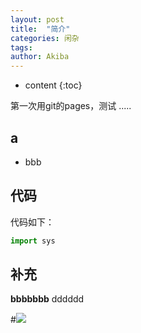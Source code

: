 ```yaml
---
layout: post
title:  "简介"
categories: 闲杂
tags:
author: Akiba
---
```


* content
{:toc}

第一次用git的pages，测试
.....
## a
- bbb

## 代码
代码如下：
```python
import sys
```
## 补充
**bbbbbbb** dddddd

#![](https://img.alicdn.com/tfs/TB1LBzjOpXXXXcnXpXXXXXXXXXX-154-71.png)
